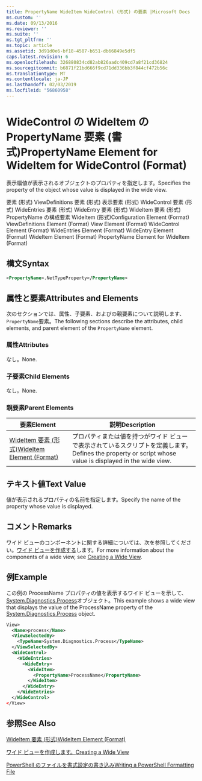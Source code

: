 ```yaml
---
title: PropertyName WideItem WideControl (形式) の要素 |Microsoft Docs
ms.custom: ''
ms.date: 09/13/2016
ms.reviewer: ''
ms.suite: ''
ms.tgt_pltfrm: ''
ms.topic: article
ms.assetid: 3d91d0e6-bf18-4587-b651-db66849e5df5
caps.latest.revision: 6
ms.openlocfilehash: 326880834cd82ab826aadc409cd7a8f21cd36824
ms.sourcegitcommit: b6871f21bd666f9cd71dd336bb3f844cf472b56c
ms.translationtype: MT
ms.contentlocale: ja-JP
ms.lasthandoff: 02/03/2019
ms.locfileid: "56860958"
---
```

# <a name="propertyname-element-for-wideitem-for-widecontrol-format"></a><span data-ttu-id="1e77b-102">WideControl の WideItem の PropertyName 要素 (書式)</span><span class="sxs-lookup"><span data-stu-id="1e77b-102">PropertyName Element for WideItem for WideControl (Format)</span></span>

<span data-ttu-id="1e77b-103">表示幅値が表示されるオブジェクトのプロパティを指定します。</span><span class="sxs-lookup"><span data-stu-id="1e77b-103">Specifies the property of the object whose value is displayed in the wide view.</span></span>

<span data-ttu-id="1e77b-104">要素 (形式) ViewDefinitions 要素 (形式) 表示要素 (形式) WideControl 要素 (形式) WideEntries 要素 (形式) WideEntry 要素 (形式) WideItem 要素 (形式) PropertyName の構成要素 WideItem (形式)</span><span class="sxs-lookup"><span data-stu-id="1e77b-104">Configuration Element (Format) ViewDefinitions Element (Format) View Element (Format) WideControl Element (Format) WideEntries Element (Format) WideEntry Element (Format) WideItem Element (Format) PropertyName Element for WideItem (Format)</span></span>

## <a name="syntax"></a><span data-ttu-id="1e77b-105">構文</span><span class="sxs-lookup"><span data-stu-id="1e77b-105">Syntax</span></span>

```xml
<PropertyName>.NetTypeProperty</PropertyName>
```

## <a name="attributes-and-elements"></a><span data-ttu-id="1e77b-106">属性と要素</span><span class="sxs-lookup"><span data-stu-id="1e77b-106">Attributes and Elements</span></span>

<span data-ttu-id="1e77b-107">次のセクションでは、属性、子要素、およびの親要素について説明します、`PropertyName`要素。</span><span class="sxs-lookup"><span data-stu-id="1e77b-107">The following sections describe the attributes, child elements, and parent element of the `PropertyName` element.</span></span>

### <a name="attributes"></a><span data-ttu-id="1e77b-108">属性</span><span class="sxs-lookup"><span data-stu-id="1e77b-108">Attributes</span></span>

<span data-ttu-id="1e77b-109">なし。</span><span class="sxs-lookup"><span data-stu-id="1e77b-109">None.</span></span>

### <a name="child-elements"></a><span data-ttu-id="1e77b-110">子要素</span><span class="sxs-lookup"><span data-stu-id="1e77b-110">Child Elements</span></span>

<span data-ttu-id="1e77b-111">なし。</span><span class="sxs-lookup"><span data-stu-id="1e77b-111">None.</span></span>

### <a name="parent-elements"></a><span data-ttu-id="1e77b-112">親要素</span><span class="sxs-lookup"><span data-stu-id="1e77b-112">Parent Elements</span></span>

|<span data-ttu-id="1e77b-113">要素</span><span class="sxs-lookup"><span data-stu-id="1e77b-113">Element</span></span>|<span data-ttu-id="1e77b-114">説明</span><span class="sxs-lookup"><span data-stu-id="1e77b-114">Description</span></span>|
|-------------|-----------------|
|[<span data-ttu-id="1e77b-115">WideItem 要素 (形式)</span><span class="sxs-lookup"><span data-stu-id="1e77b-115">WideItem Element (Format)</span></span>](./wideitem-element-for-widecontrol-format.md)|<span data-ttu-id="1e77b-116">プロパティまたは値を持つがワイド ビューで表示されているスクリプトを定義します。</span><span class="sxs-lookup"><span data-stu-id="1e77b-116">Defines the property or script whose value is displayed in the wide view.</span></span>|

## <a name="text-value"></a><span data-ttu-id="1e77b-117">テキスト値</span><span class="sxs-lookup"><span data-stu-id="1e77b-117">Text Value</span></span>

<span data-ttu-id="1e77b-118">値が表示されるプロパティの名前を指定します。</span><span class="sxs-lookup"><span data-stu-id="1e77b-118">Specify the name of the property whose value is displayed.</span></span>

## <a name="remarks"></a><span data-ttu-id="1e77b-119">コメント</span><span class="sxs-lookup"><span data-stu-id="1e77b-119">Remarks</span></span>

<span data-ttu-id="1e77b-120">ワイド ビューのコンポーネントに関する詳細については、次を参照してください。[ワイド ビューを作成する](./creating-a-wide-view.md)します。</span><span class="sxs-lookup"><span data-stu-id="1e77b-120">For more information about the components of a wide view, see [Creating a Wide View](./creating-a-wide-view.md).</span></span>

## <a name="example"></a><span data-ttu-id="1e77b-121">例</span><span class="sxs-lookup"><span data-stu-id="1e77b-121">Example</span></span>

<span data-ttu-id="1e77b-122">この例の ProcessName プロパティの値を表示するワイド ビューを示して、 [System.Diagnostics.Process](/dotnet/api/System.Diagnostics.Process)オブジェクト。</span><span class="sxs-lookup"><span data-stu-id="1e77b-122">This example shows a wide view that displays the value of the ProcessName property of the [System.Diagnostics.Process](/dotnet/api/System.Diagnostics.Process) object.</span></span>

```xml
View>
  <Name>process</Name>
  <ViewSelectedBy>
    <TypeName>System.Diagnostics.Process</TypeName>
  </ViewSelectedBy>
  <WideControl>
    <WideEntries>
      <WideEntry>
        <WideItem>
          <PropertyName>ProcessName</PropertyName>
        </WideItem>
      </WideEntry>
    </WideEntries>
  </WideControl>
</View>

```

## <a name="see-also"></a><span data-ttu-id="1e77b-123">参照</span><span class="sxs-lookup"><span data-stu-id="1e77b-123">See Also</span></span>

[<span data-ttu-id="1e77b-124">WideItem 要素 (形式)</span><span class="sxs-lookup"><span data-stu-id="1e77b-124">WideItem Element (Format)</span></span>](./wideitem-element-for-widecontrol-format.md)

[<span data-ttu-id="1e77b-125">ワイド ビューを作成します。</span><span class="sxs-lookup"><span data-stu-id="1e77b-125">Creating a Wide View</span></span>](./creating-a-wide-view.md)

[<span data-ttu-id="1e77b-126">PowerShell のファイルを書式設定の書き込み</span><span class="sxs-lookup"><span data-stu-id="1e77b-126">Writing a PowerShell Formatting File</span></span>](./writing-a-powershell-formatting-file.md)
